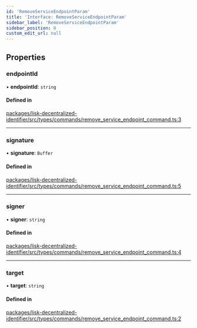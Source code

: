 ```yaml
---
id: 'RemoveServiceEndpointParam'
title: 'Interface: RemoveServiceEndpointParam'
sidebar_label: 'RemoveServiceEndpointParam'
sidebar_position: 0
custom_edit_url: null
---
```


## Properties

### endpointId

• **endpointId**: `string`

#### Defined in

[packages/lisk-decentralized-identifier/src/types/commands/remove_service_endpoint_command.ts:3](https://github.com/aldhosutra/lisk-did/blob/6db44d1/packages/lisk-decentralized-identifier/src/types/commands/remove_service_endpoint_command.ts#L3)

---

### signature

• **signature**: `Buffer`

#### Defined in

[packages/lisk-decentralized-identifier/src/types/commands/remove_service_endpoint_command.ts:5](https://github.com/aldhosutra/lisk-did/blob/6db44d1/packages/lisk-decentralized-identifier/src/types/commands/remove_service_endpoint_command.ts#L5)

---

### signer

• **signer**: `string`

#### Defined in

[packages/lisk-decentralized-identifier/src/types/commands/remove_service_endpoint_command.ts:4](https://github.com/aldhosutra/lisk-did/blob/6db44d1/packages/lisk-decentralized-identifier/src/types/commands/remove_service_endpoint_command.ts#L4)

---

### target

• **target**: `string`

#### Defined in

[packages/lisk-decentralized-identifier/src/types/commands/remove_service_endpoint_command.ts:2](https://github.com/aldhosutra/lisk-did/blob/6db44d1/packages/lisk-decentralized-identifier/src/types/commands/remove_service_endpoint_command.ts#L2)
